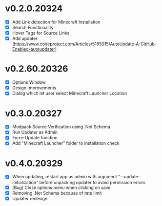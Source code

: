 ﻿# v0.2.0.20324
- [X] Add Link detection for Minecraft Installation
- [X] Search Functionality
- [X] Hover Tags for Source Links
- [X] Add updater (https://www.codeproject.com/Articles/5165015/AutoUpdate-A-GitHub-Enabled-autoupdater)

# v0.2.60.20326
- [X] Options Window
- [X] Design Improvements
- [X] Dialog which let user select Minecraft Launcher Location

# v0.3.0.20327
- [X] Modpack Source Verification using .Net Schema
- [X] Run Updater as Admin
- [X] Force Update function
- [X] Add "Minecraft Launcher" folder to installation check

# v0.4.0.20329
- [X] When updating, restart app as admin with argument "--update-initialization" before unpacking updater to avoid permission errors
- [X] [Bug] Close options menu when clicking on save
- [X] Removing .Net Schema because of rate limit
- [X] Updater redesign